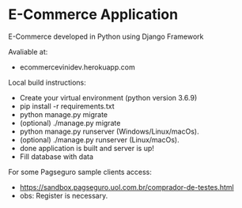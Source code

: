 # E-Commerce Application
E-Commerce developed in Python using Django Framework

Avaliable at:

* ecommercevinidev.herokuapp.com

Local build instructions:

* Create your virtual environment (python version 3.6.9)
* pip install -r requirements.txt
* python manage.py migrate
* (optional) ./manage.py migrate
* python manage.py runserver (Windows/Linux/macOs).
* (optional) ./manage.py runserver (Linux/macOs).
* done application is built and server is up!
* Fill database with data

For some Pagseguro sample clients access:

* https://sandbox.pagseguro.uol.com.br/comprador-de-testes.html
* obs: Register is necessary.